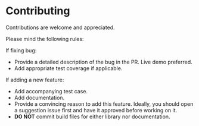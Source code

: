 # Contributing

Contributions are welcome and appreciated.

Please mind the following rules:

If fixing bug:
* Provide a detailed description of the bug in the PR. Live demo preferred.
* Add appropriate test coverage if applicable.

If adding a new feature:
* Add accompanying test case.
* Add documentation.
* Provide a convincing reason to add this feature. Ideally, you should open a suggestion issue first
  and have it approved before working on it.
* **DO NOT** commit build files for either library nor documentation.
